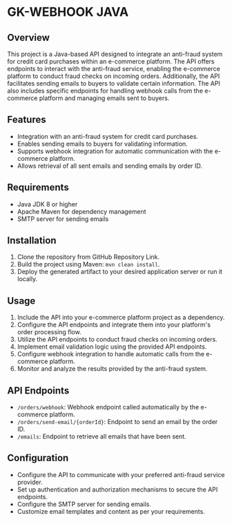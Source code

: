 #   GK-WEBHOOK JAVA
## Overview

This project is a Java-based API designed to integrate an anti-fraud system for credit card purchases within an e-commerce platform. The API offers endpoints to interact with the anti-fraud service, enabling the e-commerce platform to conduct fraud checks on incoming orders. Additionally, the API facilitates sending emails to buyers to validate certain information. The API also includes specific endpoints for handling webhook calls from the e-commerce platform and managing emails sent to buyers.

## Features

-   Integration with an anti-fraud system for credit card purchases.
-   Enables sending emails to buyers for validating information.
-   Supports webhook integration for automatic communication with the e-commerce platform.
-   Allows retrieval of all sent emails and sending emails by order ID.

## Requirements

-   Java JDK 8 or higher
-   Apache Maven for dependency management
-   SMTP server for sending emails

## Installation

1.  Clone the repository from GitHub Repository Link.
2.  Build the project using Maven: `mvn clean install`.
3.  Deploy the generated artifact to your desired application server or run it locally.

## Usage

1.  Include the API into your e-commerce platform project as a dependency.
2.  Configure the API endpoints and integrate them into your platform's order processing flow.
3.  Utilize the API endpoints to conduct fraud checks on incoming orders.
4.  Implement email validation logic using the provided API endpoints.
5.  Configure webhook integration to handle automatic calls from the e-commerce platform.
6.  Monitor and analyze the results provided by the anti-fraud system.

## API Endpoints

-   `/orders/webhook`: Webhook endpoint called automatically by the e-commerce platform.
-   `/orders/send-email/{orderId}`: Endpoint to send an email by the order ID.
-   `/emails`: Endpoint to retrieve all emails that have been sent.

## Configuration

-   Configure the API to communicate with your preferred anti-fraud service provider.
-   Set up authentication and authorization mechanisms to secure the API endpoints.
-   Configure the SMTP server for sending emails.
-   Customize email templates and content as per your requirements.
